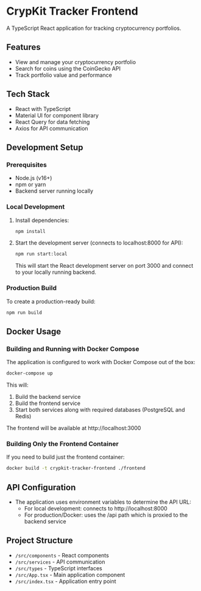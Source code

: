 # CrypKit Tracker Frontend

A TypeScript React application for tracking cryptocurrency portfolios.

## Features

- View and manage your cryptocurrency portfolio
- Search for coins using the CoinGecko API
- Track portfolio value and performance

## Tech Stack

- React with TypeScript
- Material UI for component library
- React Query for data fetching
- Axios for API communication

## Development Setup

### Prerequisites

- Node.js (v16+)
- npm or yarn
- Backend server running locally

### Local Development

1. Install dependencies:
   ```bash
   npm install
   ```

2. Start the development server (connects to localhost:8000 for API):
   ```bash
   npm run start:local
   ```

   This will start the React development server on port 3000 and connect to your locally running backend.

### Production Build

To create a production-ready build:

```bash
npm run build
```

## Docker Usage

### Building and Running with Docker Compose

The application is configured to work with Docker Compose out of the box:

```bash
docker-compose up
```

This will:
1. Build the backend service
2. Build the frontend service
3. Start both services along with required databases (PostgreSQL and Redis)

The frontend will be available at http://localhost:3000

### Building Only the Frontend Container

If you need to build just the frontend container:

```bash
docker build -t crypkit-tracker-frontend ./frontend
```

## API Configuration

- The application uses environment variables to determine the API URL:
  - For local development: connects to http://localhost:8000
  - For production/Docker: uses the /api path which is proxied to the backend service

## Project Structure

- `/src/components` - React components
- `/src/services` - API communication
- `/src/types` - TypeScript interfaces
- `/src/App.tsx` - Main application component
- `/src/index.tsx` - Application entry point
